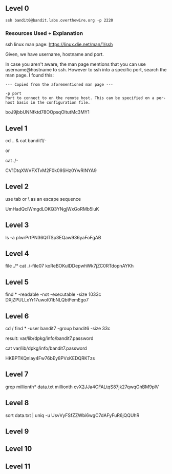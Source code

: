 
## Level 0

```ssh bandit0@bandit.labs.overthewire.org -p 2220```

### Resources Used + Explanation
ssh linux man page: https://linux.die.net/man/1/ssh

Given, we have username, hostname and port.

In case you aren't aware, the man page mentions that you can use username@hostname to ssh. However to ssh into a specific port, search the man page. I found this:

```
--- Copied from the aforementioned man page ---

-p port
Port to connect to on the remote host. This can be specified on a per-host basis in the configuration file.
```

boJ9jbbUNNfktd78OOpsqOltutMc3MY1

## Level 1
cd .. & cat bandit1/- 

or

cat ./-

CV1DtqXWVFXTvM2F0k09SHz0YwRINYA9

## Level 2
use tab or \ as an escape sequence

UmHadQclWmgdLOKQ3YNgjWxGoRMb5luK

## Level 3
ls -a
pIwrPrtPN36QITSp3EQaw936yaFoFgAB

## Level 4

file ./*
cat ./-file07
koReBOKuIDDepwhWk7jZC0RTdopnAYKh

## Level 5
find * -readable -not -executable -size 1033c
DXjZPULLxYr17uwoI01bNLQbtFemEgo7

## Level 6
cd /
find * -user bandit7 -group bandit6 -size 33c

result: var/lib/dpkg/info/bandit7.password

cat var/lib/dpkg/info/bandit7.password

HKBPTKQnIay4Fw76bEy8PVxKEDQRKTzs

## Level 7

grep millionth* data.txt
millionth	cvX2JJa4CFALtqS87jk27qwqGhBM9plV

## Level 8

sort data.txt | uniq -u
UsvVyFSfZZWbi6wgC7dAFyFuR6jQQUhR

## Level 9



## Level 10



## Level 11


